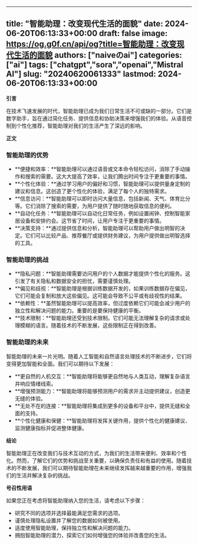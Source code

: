 
---
title: "智能助理：改变现代生活的面貌"
date: 2024-06-20T06:13:33+00:00
draft: false
image: https://og.g0f.cn/api/og?title=智能助理：改变现代生活的面貌
authors: ["naiveのai"]
categories: ["ai"]
tags: ["chatgpt","sora","openai","Mistral AI"]
slug: "20240620061333"
lastmod: 2024-06-20T06:13:33+00:00
---
**引言**

在技术飞速发展的时代，智能助理已成为我们日常生活不可或缺的一部分。它们是数字助手，旨在通过简化任务、提供信息和协助决策来增强我们的体验。从语音控制到个性化推荐，智能助理对我们的生活产生了深远的影响。

**正文**

### 智能助理的优势

* **便捷和效率：**智能助理可以通过语音或文本命令轻松访问，消除了手动操作和搜索的需要。这大大提高了效率，让我们腾出时间专注于更重要的事情。
* **个性化体验：**通过学习用户的偏好和习惯，智能助理可以提供量身定制的建议和信息。这创造了更个性化的体验，满足了每个人的独特需求。
* **信息访问：**智能助理可以即时访问大量信息，包括新闻、天气、体育比分等。它们消除了搜索的需要，为用户提供了随时随地获取信息的便利。
* **自动化任务：**智能助理可以自动化日常任务，例如设置闹钟、控制智能家居设备和安排约会。这节省了时间，让用户专注于更重要的事情。
* **决策支持：**通过提供信息和分析，智能助理可以帮助用户做出明智的决定。它们可以比较产品、推荐餐厅或提供财务建议，为用户提供做出明智选择的工具。

### 智能助理的挑战

* **隐私问题：**智能助理需要访问用户的个人数据才能提供个性化的服务。这引发了有关隐私和数据安全的担忧，需要谨慎处理。
* **偏见和歧视：**智能助理是根据训练数据开发的，如果训练数据存在偏见，它们可能会复制和放大这些偏见。这可能会导致不公平或有歧视性的结果。
* **依赖性：**虽然智能助理可以提高效率，但过度依赖它们可能会减少用户的独立性和解决问题的能力。重要的是要保持健康的平衡。
* **技术限制：**智能助理还受到技术限制。它们可能无法理解复杂的请求或处理模糊的语言。随着技术的不断发展，这些限制正在得到改善。

### 智能助理的未来

智能助理的未来一片光明。随着人工智能和自然语言处理技术的不断进步，它们将变得更加智能和全面。我们可以期待以下发展：

* **更自然的人机交互：**智能助理将能够更自然地与人类互动，理解复杂语言并响应情绪线索。
* **增强预测能力：**智能助理将能够预测用户的需求并主动提供建议，创造更无缝的体验。
* **无处不在的连接：**智能助理将集成到更多的设备和平台中，提供无缝和全面的支持。
* **个性化健康和保健：**智能助理将发挥关键作用，提供个性化的健康建议、监测健康指标并促进整体健康。

**结论**

智能助理正在改变我们与技术互动的方式，为我们的生活带来便利、效率和个性化。然而，了解它们的优势和挑战至关重要，以确保负责任和有益的使用。随着技术的不断发展，我们可以期待智能助理在未来继续发挥越来越重要的作用，增强我们的生活并解决复杂的挑战。

**号召性用语**

如果您正在考虑将智能助理纳入您的生活，请考虑以下步骤：

* 研究不同的选项并选择最能满足您需求的选项。
* 谨慎处理隐私设置并了解您的数据如何被使用。
* 适度使用智能助理，保持独立性和解决问题的能力。
* 拥抱智能助理的潜力，探索它们如何增强您的体验并改善您的生活。